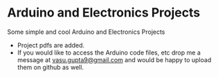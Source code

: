 # Arduino and Electronics Projects
Some simple and cool Arduino and Electronics Projects
- Project pdfs are added. 
- If you would like to access the Arduino code files, etc drop me a message at vasu.gupta9@gmail.com and would be happy to upload them on github as well. 
